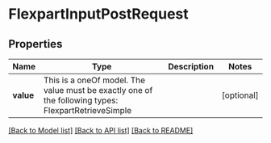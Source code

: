 # FlexpartInputPostRequest



## Properties
Name | Type | Description | Notes
------------ | ------------- | ------------- | -------------
**value** | This is a oneOf model. The value must be exactly one of the following types: FlexpartRetrieveSimple |  | [optional] 




[[Back to Model list]](../README.md#models) [[Back to API list]](../README.md#api-endpoints) [[Back to README]](../README.md)



